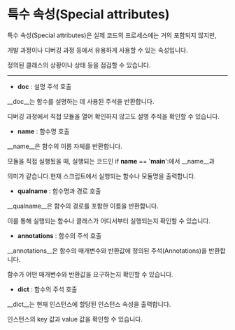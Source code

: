 # 특수 속성(Special attributes)
특수 속성(Special attributes)은 실제 코드의 프로세스에는 거의 포함되지 않지만,

개발 과정이나 디버깅 과정 등에서 유용하게 사용할 수 있는 속성입니다.

정의된 클래스의 상황이나 상태 등을 점검할 수 있습니다.

----
  
* __doc__ : 설명 주석 호출

__doc__는 함수를 설명하는 데 사용된 주석을 반환합니다.  

디버깅 과정에서 직접 모듈을 열어 확인하지 않고도 설명 주석을 확인할 수 있습니다.

* __name__ : 함수명 호출

__name__은 함수의 이름 자체를 반환합니다.

모듈을 직접 실행됬을 때, 실행되는 코드인 if __name__ == '__main__':에서 __name__과

의미가 같습니다.현재 스크립트에서 실행되는 함수나 모듈명을 출력합니다.

* __qualname__ : 함수명과 경로 호출

__qualname__은 함수의 경로를 포함한 이름을 반환합니다.

이를 통해 실행되는 함수나 클래스가 어디서부터 실행되는지 확인할 수 있습니다.

* __annotations__ : 함수의 주석 호출

__annotations__은 함수의 매개변수와 반환값에 정의된 주석(Annotations)을 반환합니다.

함수가 어떤 매개변수와 반환값을 요구하는지 확인할 수 있습니다.

* __dict__ : 함수의 주석 호출

__dict__는 현재 인스턴스에 할당된 인스턴스 속성을 출력합니다.

인스턴스의 key 값과 value 값을 확인할 수 있습니다.
